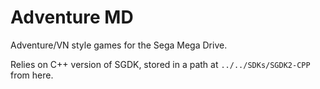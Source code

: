 # Adventure MD
Adventure/VN style games for the Sega Mega Drive.

Relies on C++ version of SGDK, stored in a path at `../../SDKs/SGDK2-CPP` from here.